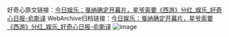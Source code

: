 好奇心原文链接：[今日娱乐：戛纳确定开幕片，星爷索要《西游》分红_娱乐_好奇心日报-俞斯译](https://www.qdaily.com/articles/8448.html)
WebArchive归档链接：[今日娱乐：戛纳确定开幕片，星爷索要《西游》分红_娱乐_好奇心日报-俞斯译](http://web.archive.org/web/20190623152857/https://www.qdaily.com/articles/8448.html)
![image](http://ww3.sinaimg.cn/large/007d5XDpgy1g3vd82mmuaj30u050mhdt)